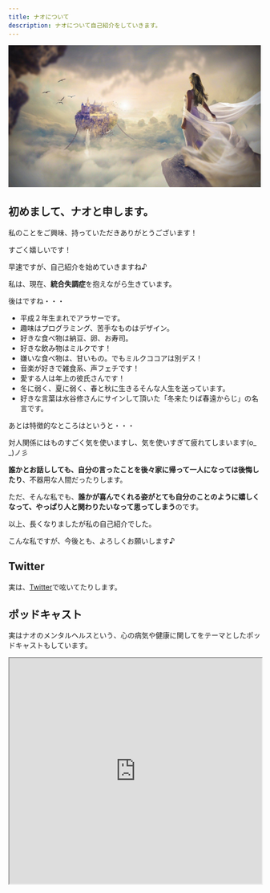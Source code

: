 ```yaml
---
title: ナオについて
description: ナオについて自己紹介をしていきます。
---
```


![ナオっぽい人](../../src/images/naoppoihito.jpg)

## 初めまして、ナオと申します。

私のことをご興味、持っていただきありがとうございます！

すごく嬉しいです！

早速ですが、自己紹介を始めていきますね♪

私は、現在、<b>統合失調症</b>を抱えながら生きています。

後はですね・・・

- 平成２年生まれでアラサーです。
- 趣味はプログラミング、苦手なものはデザイン。
- 好きな食べ物は納豆、卵、お寿司。
- 好きな飲み物はミルクです！
- 嫌いな食べ物は、甘いもの。でもミルクココアは別デス！
- 音楽が好きで雑食系、声フェチです！
- 愛する人は年上の彼氏さんです！
- 冬に弱く、夏に弱く、春と秋に生きるそんな人生を送っています。
- 好きな言葉は水谷修さんにサインして頂いた「冬来たりば春遠からじ」の名言です。

あとは特徴的なところはというと・・・

対人関係にはものすごく気を使いますし、気を使いすぎて疲れてしまいます(o_ _)ノ彡

<b>誰かとお話ししても、自分の言ったことを後々家に帰って一人になっては後悔したり</b>、不器用な人間だったりします。

ただ、そんな私でも、<b>誰かが喜んでくれる姿がとても自分のことのように嬉しくなって、やっぱり人と関わりたいなって思ってしまう</b>のです。

以上、長くなりましたが私の自己紹介でした。

こんな私ですが、今後とも、よろしくお願いします♪

## Twitter

実は、<a href='https://twitter.com/naominamecom' class='link_name' target='_blank'>Twitter</a>で呟いてたりします。

## ポッドキャスト

実はナオのメンタルヘルスという、心の病気や健康に関してをテーマとしたポッドキャストもしています。

<iframe allow="autoplay *; encrypted-media *; fullscreen *; clipboard-write" width="100%" height="450" sandbox="allow-forms allow-popups allow-same-origin allow-scripts allow-storage-access-by-user-activation allow-top-navigation-by-user-activation" src="https://embed.podcasts.apple.com/jp/podcast/%E3%83%8A%E3%82%AA%E3%81%AE%E3%83%A1%E3%83%B3%E3%82%BF%E3%83%AB%E3%83%98%E3%83%AB%E3%82%B9%E3%83%A9%E3%82%B8%E3%82%AA/id1649348148"></iframe>

